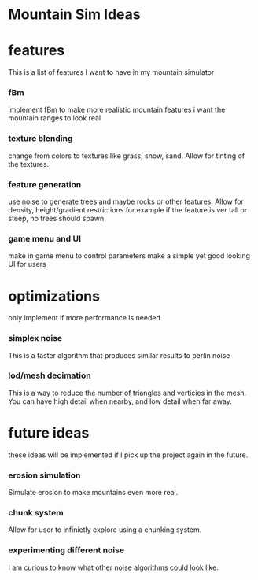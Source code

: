 # Mountain Sim Ideas

# features 

This is a list of features I want to have in my mountain simulator

### fBm

implement fBm to make more realistic mountain features
i want the mountain ranges to look real

### texture blending
change from colors to textures like grass, snow, sand. Allow for tinting of the textures. 

### feature generation
use noise to generate trees and maybe rocks or other features. Allow for density, height/gradient restrictions
for example if the feature is ver tall or steep, no trees should spawn

### game menu and UI
make in game menu to control parameters
make a simple yet good looking UI for users

# optimizations
only implement if more performance is needed

### simplex noise
This is a faster algorithm that produces similar results to perlin noise

### lod/mesh decimation
This is a way to reduce the number of triangles and verticies in the mesh. You can have high detail when nearby, and low detail when far away.

# future ideas
these ideas will be implemented if I pick up the project again in the future.

### erosion simulation
Simulate erosion to make mountains even more real.

### chunk system
Allow for user to infinietly explore using a chunking system. 

### experimenting different noise
I am curious to know what other noise algorithms could look like.
